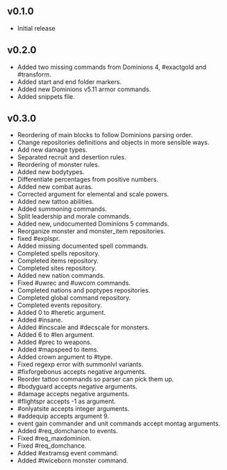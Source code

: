 ## v0.1.0
* Initial release

## v0.2.0
* Added two missing commands from Dominions 4, #exactgold and #transform.
* Added start and end folder markers.
* Added new Dominions v5.11 armor commands.
* Added snippets file.

## v0.3.0
* Reordering of main blocks to follow Dominions parsing order.
* Change repositories definitions and objects in more sensible ways.
* Add new damage types.
* Separated recruit and desertion rules.
* Reordering of monster rules.
* Added new bodytypes.
* Differentiate percentages from positive numbers.
* Added new combat auras.
* Corrected argument for elemental and scale powers.
* Added new tattoo abilities.
* Added summoning commands.
* Split leadership and morale commands.
* Added new, undocumented Dominions 5 commands.
* Reorganize monster and monster_item repositories.
* fixed #explspr.
* Added missing documented spell commands.
* Completed spells repository.
* Completed items repository.
* Completed sites repository.
* Added new nation commands.
* Fixed #uwrec and #uwcom commands.
* Completed nations and poptypes repositories.
* Completed global command repository.
* Completed events repository.
* Added 0 to #heretic argument.
* Added #insane.
* Added #incscale and #decscale for monsters.
* Added 6 to #len argument.
* Added #prec to weapons.
* Added #mapspeed to items.
* Added crown argument to #type.
* Fixed regexp error with summonlvl variants.
* #fixforgebonus accepts negative arguments.
* Reorder tattoo commands so parser can pick them up.
* #bodyguard accepts negative arguments.
* #damage accepts negative arguments.
* #flightspr accepts -1 as argument.
* #onlyatsite accepts integer arguments.
* #addequip accepts argument 9.
* event gain commander and unit commands accept montag arguments.
* Added #req_domchance to events.
* Fixed #req_maxdominion.
* Fixed #req_domchance.
* Added #extramsg event command.
* Added #twiceborn monster command.
